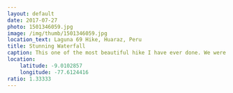 ```yaml
---
layout: default
date: 2017-07-27
photo: 1501346059.jpg
image: /img/thumb/1501346059.jpg
location_text: Laguna 69 Hike, Huaraz, Peru
title: Stunning Waterfall
caption: This one of the most beautiful hike I have ever done. We were surrounded by amazing waterfalls, gorgeous mountains and glaciers.
location:
    latitude: -9.0102857
    longitude: -77.6124416
ratio: 1.33333
---
```

